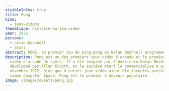 ```yaml
---
visibleInCms: true
title: Pong
kind:
  - jeux-videos
thematique: histoire-du-jeu-video
year: 1972
persons:
  - nolan-bushnell
  - atari
abstract: PONG, le premier jeu de ping-pong de Nolan Bushnell programmé par Al Alcorn.
description: Pong est un des premiers jeux vidéo d'arcade et le premier jeu
  vidéo d'arcade de sport. Il a été imaginé par l'Américain Nolan Bushnell et
  développé par Allan Alcorn, et la société Atari le commercialise à partir de
  novembre 1972. Bien que d'autres jeux vidéo aient été inventés précédemment,
  comme Computer Space, Pong est le premier à devenir populaire.
image: /images/events/pong.jpg
---
```

